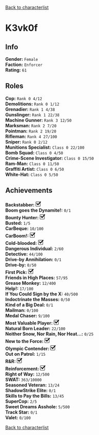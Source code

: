 [Back to characterlist](../Overview.md)

# K3vk0f

## Info

**Gender:** `Female`  
**Faction:** `Enforcer`  
**Rating:** `61`  

## Roles

**Cop:** `Rank 0 4/12`  
**Demolitions:** `Rank 0 1/12`  
**Grenadier:** `Rank 1 4/38`  
**Gunslinger:** `Rank 1 22/38`  
**Machine Gunner:** `Rank 3 12/50`  
**Marksman:** `Rank 2 7/20`  
**Pointman:** `Rank 2 19/20`  
**Rifleman:** `Rank 4 27/100`  
**Sniper:** `Rank 0 2/12`  
**Munitions Specialist:** `Class 0 22/100`  
**Bomb Squad:** `Class 0 4/50`  
**Crime-Scene Investigator:** `Class 0 15/50`  
**Ram-Man:** `Class 0 11/50`  
**Graffiti Artist:** `Class 0 6/50`  
**White-Hat:** `Class 0 5/50`  

## Achievements

**Backstabber:** ![Check](../../Images/check.png)  
**Boom goes the Dynamite!:** `0/1`  
**Bounty Hunter:** ![Check](../../Images/check.png)  
**Busted:** `1/5`  
**CarBeque:** `10/100`  
**CarBoom!:** ![Check](../../Images/check.png)  
**Cold-blooded:** ![Check](../../Images/check.png)  
**Dangerous Individual:** `2/60`  
**Detective:** `44/100`  
**Drive-by Annihilation:** `0/1`  
**Drive-by:** `0/50`  
**First Pick:** ![Check](../../Images/check.png)  
**Friends in High Places:** `57/95`  
**Grease Monkey:** `12/400`  
**Help!:** `17/100`  
**If You Could Sign by the X:** `40/500`  
**Indoctrinate the Masses:** `0/50`  
**Kind of a Big Deal:** `0/1`  
**Mailman:** `0/100`  
**Medal Chaser:** `9/100`  
**Most Valuable Player:** ![Check](../../Images/check.png)  
**Natural Born Leader:** `22/100`  
**Neither Snow, Nor Rain, Nor Heat...:** `0/25`  
**New to the Force:** ![Check](../../Images/check.png)  
**Olympic Contender:** ![Check](../../Images/check.png)  
**Out on Patrol:** `1/15`  
**R&R:** ![Check](../../Images/check.png)  
**Reinforcement:** ![Check](../../Images/check.png)  
**Right of Way:** `12/500`  
**SWAT:** `363/10000`  
**Seasoned Veteran:** `13/24`  
**ShadowStrike Elite:** `0/1`  
**Skills to Pay the Bills:** `13/45`  
**SuperCop:** `2/5`  
**Sweet Dreams Asshole:** `5/500`  
**Track Star:** `0/1`  
**Valet:** `0/100`  

[Back to characterlist](../Overview.md)